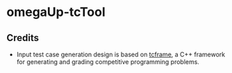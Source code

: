 # omegaUp-tcTool

## Credits
* Input test case generation design is based on [tcframe](https://github.com/ia-toki/tcframe), a C++ framework for generating and grading competitive programming problems.
